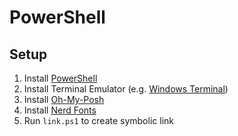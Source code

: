 # PowerShell

## Setup

1. Install [PowerShell](https://docs.microsoft.com/en-us/powershell/scripting/install/installing-powershell?view=powershell-7.1)
2. Install Terminal Emulator (e.g. [Windows Terminal](https://www.microsoft.com/en-us/p/windows-terminal/9n0dx20hk701?activetab=pivot:overviewtab))
3. Install [Oh-My-Posh](https://ohmyposh.dev/)
4. Install [Nerd Fonts](https://www.nerdfonts.com/)
5. Run `link.ps1` to create symbolic link
